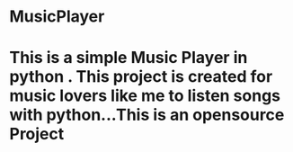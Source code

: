 # MusicPlayer
# This is a simple Music Player in python . This project is created for music lovers like me to listen songs with python...This is an opensource Project

